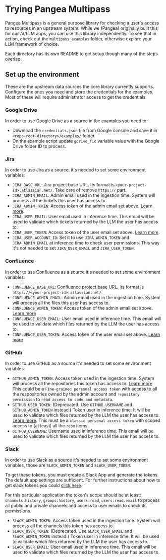# Trying Pangea Multipass

Pangea Multipass is a general purpose library for checking a user's access to resources in an upstream system. While we (Pangea) originally built this for our AI/LLM apps, you can use this library independently. To see that in action, check out the `multipass_examples` folder, otherwise explore your LLM framework of choice.

Each directory has its own README to get setup though many of the steps overlap.

## Set up the environment

These are the upstream data sources the core library currently supports. Configure the ones you need and store the credentials for the examples. Most of these will require administrator access to get the credentials.


### Google Drive

In order to use Google Drive as a source in the examples you need to:

- Download the `credentials.json` file from Google console and save it in `<repo-root-directory>/examples/` folder.
- On the example script update `gdrive_fid` variable value with the Google Drive folder ID to process.


### Jira

In order to use Jira as a source, it's needed to set some environment variables:
- `JIRA_BASE_URL`: Jira project base URL. Its format is `<your-project-id>.atlassian.net/`. Take care of remove `https://` part.
- `JIRA_ADMIN_EMAIL`: Admin email used in the ingestion time. System will process all the tickets this user has access to.
- `JIRA_ADMIN_TOKEN`: Access token of the admin email set above. [Learn more](https://support.atlassian.com/atlassian-account/docs/manage-api-tokens-for-your-atlassian-account/).
- `JIRA_USER_EMAIL`: User email used in inference time. This email will be used to validate which tickets returned by the LLM the user has access to.
- `JIRA_USER_TOKEN`: Access token of the user email set above. [Learn more](https://support.atlassian.com/atlassian-account/docs/manage-api-tokens-for-your-atlassian-account/).
- `JIRA_USER_ACCOUNT_ID`: Set it to use `JIRA_ADMIN_TOKEN` and `JIRA_ADMIN_EMAIL` at inference time to check user permissions. This way it's not needed to set `JIRA_USER_EMAIL` and `JIRA_USER_TOKEN`.


### Confluence

In order to use Confluence as a source it's needed to set some environment variables:
- `CONFLUENCE_BASE_URL`: Confluence project base URL. Its format is `https://<your-project-id>.atlassian.net/`.
- `CONFLUENCE_ADMIN_EMAIL`: Admin email used in the ingestion time. System will process all the files this user has access to.
- `CONFLUENCE_ADMIN_TOKEN`: Access token of the admin email set above. [Learn more](https://support.atlassian.com/atlassian-account/docs/manage-api-tokens-for-your-atlassian-account/)
- `CONFLUENCE_USER_EMAIL`: User email used in inference time. This email will be used to validate which files returned by the LLM the user has access to.
- `CONFLUENCE_USER_TOKEN`: Access token of the user email set above. [Learn more](https://support.atlassian.com/atlassian-account/docs/manage-api-tokens-for-your-atlassian-account/)


### GitHub

In order to use GitHub as a source it's needed to set some environment variables:
- `GITHUB_ADMIN_TOKEN`: Access token used in the ingestion time. System will process all the repositories this token has access to. [Learn more](https://docs.github.com/en/authentication/keeping-your-account-and-data-secure/managing-your-personal-access-tokens#creating-a-fine-grained-personal-access-token). This could be a `Fine-grained personal access token` with access to all the respositories owned by the admin account and `repository permission` to `read access to code and metadata`.
- `GITHUB_USER_TOKEN`: (Deprecated. Use `GITHUB_USERNAME` and `GITHUB_ADMIN_TOKEN` instead.) Token user in inference time. It will be used to validate which files returned by the LLM the user has access to. [Learn more](https://docs.github.com/en/authentication/keeping-your-account-and-data-secure/managing-your-personal-access-tokens#creating-a-personal-access-token-classic). This must be a `classic personal access token` with scoped access to (at least) all the `repo` items.
- `GITHUB_USERNAME`: Username used in inference time. This email will be used to validate which files returned by the LLM the user has access to.


### Slack

In order to use Slack as a source it's needed to set some environment variables, those are `SLACK_ADMIN_TOKEN` and `SLACK_USER_TOKEN`.

To get these tokens, you must create a Slack App and generate the tokens. The default app settings are sufficient. For further instructions about how to get slack tokens you could [click here](https://api.slack.com/tutorials/tracks/getting-a-token).

For this particular application the token's scope should be at least: `channels:history`, `groups:history`, `users:read`, `users:read.email` to process all public and private channels and access to user emails to check its permissions.

- `SLACK_ADMIN_TOKEN`: Access token used in the ingestion time. System will process all the channels this token has access to.
- `SLACK_USER_TOKEN`: (Deprecated. Use `SLACK_USER_EMAIL` and `SLACK_ADMIN_TOKEN` instead.) Token user in inference time. It will be used to validate which files returned by the LLM the user has access to.
- `SLACK_USER_EMAIL`: User email used in inference time. This email will be used to validate which files returned by the LLM the user has access to.
